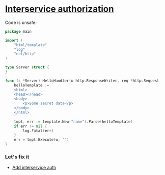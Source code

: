 # [Interservice authorization](https://cheatsheetseries.owasp.org/cheatsheets/Microservices_Security_Cheat_Sheet.html)

Code is unsafe:
~~~go
package main

import (
	"html/template"
	"log"
	"net/http"
)

type Server struct {
}

func (s *Server) HelloHandler(w http.ResponseWriter, req *http.Request) {
	helloTemplate := `
	<html>
	<head></head>
	<body>
		<p>Some secret data</p>
	</body>
	</html>
	`
	tmpl, err := template.New("name").Parse(helloTemplate)
	if err != nil {
		log.Fatal(err)
	}
	err = tmpl.Execute(w, "")
}
~~~

### Let's fix it

- [Add interservice auth](main.go#L24)